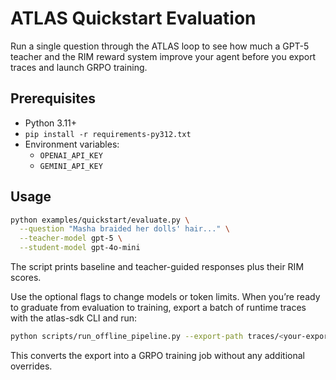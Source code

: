 # ATLAS Quickstart Evaluation

Run a single question through the ATLAS loop to see how much a GPT-5 teacher and the RIM reward system improve your agent before you export traces and launch GRPO training.

## Prerequisites
- Python 3.11+
- `pip install -r requirements-py312.txt`
- Environment variables:
  - `OPENAI_API_KEY`
  - `GEMINI_API_KEY`

## Usage
```bash
python examples/quickstart/evaluate.py \
  --question "Masha braided her dolls' hair..." \
  --teacher-model gpt-5 \
  --student-model gpt-4o-mini
```
The script prints baseline and teacher-guided responses plus their RIM scores.

Use the optional flags to change models or token limits. When you’re ready to graduate from evaluation to training, export a batch of runtime traces with the atlas-sdk CLI and run:
```bash
python scripts/run_offline_pipeline.py --export-path traces/<your-export>.jsonl
```
This converts the export into a GRPO training job without any additional overrides.
